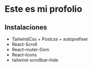 # Este es mi profolio

## Instalaciones

- TailwindCss + Postcss + autoprefixer
- React-Scroll
- React-router-Dom
- React-Icons
- tailwind-scrollbar-hide